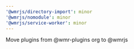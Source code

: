 ```yaml
---
'@wmrjs/directory-import': minor
'@wmrjs/nomodule': minor
'@wmrjs/service-worker': minor
---
```


Move plugins from @wmr-plugins org to @wmrjs
